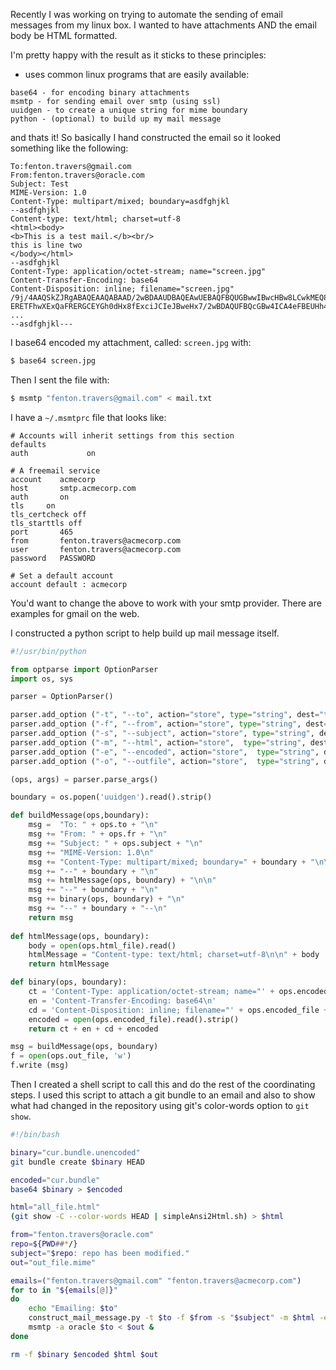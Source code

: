 Recently I was working on trying to automate the sending of email
messages from my linux box.  I wanted to have attachments AND the
email body be HTML formatted.

I'm pretty happy with the result as it sticks to these principles:

* uses common linux programs that are easily available:

```
base64 - for encoding binary attachments
msmtp - for sending email over smtp (using ssl)
uuidgen - to create a unique string for mime boundary
python - (optional) to build up my mail message
```

and thats it!  So basically I hand constructed the email so it looked
something like the following:

```
To:fenton.travers@gmail.com
From:fenton.travers@oracle.com
Subject: Test
MIME-Version: 1.0
Content-Type: multipart/mixed; boundary=asdfghjkl
--asdfghjkl
Content-type: text/html; charset=utf-8
<html><body>
<b>This is a test mail.</b><br/>
this is line two
</body></html>
--asdfghjkl
Content-Type: application/octet-stream; name="screen.jpg"
Content-Transfer-Encoding: base64
Content-Disposition: inline; filename="screen.jpg"
/9j/4AAQSkZJRgABAQEAAQABAAD/2wBDAAUDBAQEAwUEBAQFBQUGBwwIBwcHBw8LCwkMEQ8SEhEP
ERETFhwXExQaFRERGCEYGh0dHx8fExciJCIeJBweHx7/2wBDAQUFBQcGBw4ICA4eFBEUHh4eHh4e
...
--asdfghjkl---
```

I base64 encoded my attachment, called: `screen.jpg` with:

```bash
$ base64 screen.jpg
```

Then I sent the file with:

```bash
$ msmtp "fenton.travers@gmail.com" < mail.txt
```

I have a `~/.msmtprc` file that looks like:

```
# Accounts will inherit settings from this section
defaults
auth             on

# A freemail service
account    acmecorp
host       smtp.acmecorp.com
auth       on
tls		on
tls_certcheck off
tls_starttls off	
port	   465
from       fenton.travers@acmecorp.com
user       fenton.travers@acmecorp.com
password   PASSWORD

# Set a default account
account default : acmecorp
```

You'd want to change the above to work with your smtp provider.  There
are examples for gmail on the web.

I constructed a python script to help build up mail message itself.

```python
#!/usr/bin/python

from optparse import OptionParser
import os, sys 

parser = OptionParser()

parser.add_option ("-t", "--to", action="store", type="string", dest="to", help="to email address")
parser.add_option ("-f", "--from", action="store", type="string", dest="fr", help="from email address")
parser.add_option ("-s", "--subject", action="store", type="string", dest="subject", help="email subject")
parser.add_option ("-m", "--html", action="store",  type="string", dest="html_file", help="html message body")
parser.add_option ("-e", "--encoded", action="store",  type="string", dest="encoded_file", help="base 64 encoded binary file to attach")
parser.add_option ("-o", "--outfile", action="store",  type="string", dest="out_file", help="file to store constructed mail message in")

(ops, args) = parser.parse_args()

boundary = os.popen('uuidgen').read().strip()

def buildMessage(ops,boundary):
    msg =  "To: " + ops.to + "\n"
    msg += "From: " + ops.fr + "\n"
    msg += "Subject: " + ops.subject + "\n"
    msg += "MIME-Version: 1.0\n"
    msg += "Content-Type: multipart/mixed; boundary=" + boundary + "\n\n"
    msg += "--" + boundary + "\n" 
    msg += htmlMessage(ops, boundary) + "\n\n"
    msg += "--" + boundary + "\n"
    msg += binary(ops, boundary) + "\n"
    msg += "--" + boundary + "--\n" 
    return msg
    
def htmlMessage(ops, boundary):
    body = open(ops.html_file).read()
    htmlMessage = "Content-type: text/html; charset=utf-8\n\n" + body
    return htmlMessage

def binary(ops, boundary):
    ct = 'Content-Type: application/octet-stream; name="' + ops.encoded_file + '"\n'
    en = 'Content-Transfer-Encoding: base64\n'
    cd = 'Content-Disposition: inline; filename="' + ops.encoded_file + '"\n\n'
    encoded = open(ops.encoded_file).read().strip()
    return ct + en + cd + encoded

msg = buildMessage(ops, boundary)
f = open(ops.out_file, 'w')
f.write (msg)
```

Then I created a shell script to call this and do the rest of the
coordinating steps.  I used this script to attach a git bundle to an
email and also to show what had changed in the repository using git's
color-words option to `git show`.

```bash
#!/bin/bash

binary="cur.bundle.unencoded"
git bundle create $binary HEAD

encoded="cur.bundle"
base64 $binary > $encoded

html="all_file.html"
(git show -C --color-words HEAD | simpleAnsi2Html.sh) > $html

from="fenton.travers@oracle.com"
repo=${PWD##*/}
subject="$repo: repo has been modified."
out="out_file.mime"

emails=("fenton.travers@gmail.com" "fenton.travers@acmecorp.com")
for to in "${emails[@]}"
do
    echo "Emailing: $to" 
    construct_mail_message.py -t $to -f $from -s "$subject" -m $html -e $encoded -o $out
    msmtp -a oracle $to < $out &
done

rm -f $binary $encoded $html $out
```
